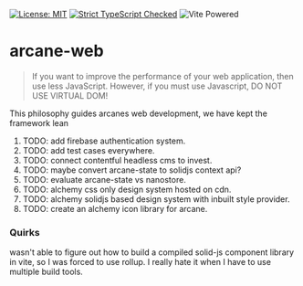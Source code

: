 
[![License: MIT](https://img.shields.io/badge/License-MIT-yellow.svg)](https://opensource.org/licenses/MIT) [![Strict TypeScript Checked](https://badgen.net/badge/TS/Strict "Strict TypeScript Checked")](https://www.typescriptlang.org) ![](https://badges.aleen42.com/src/vitejs.svg "Vite Powered") 

# arcane-web

> If you want to improve the performance of your web application, then use less JavaScript. However, if you must use Javascript, DO NOT USE VIRTUAL DOM!

This philosophy guides arcanes web development, we have kept the framework lean


1. TODO: add firebase authentication system.
2. TODO: add test cases everywhere.
3. TODO: connect contentful headless cms to invest.
4. TODO: maybe convert arcane-state to solidjs context api? 
5. TODO: evaluate arcane-state vs nanostore.
6. TODO: alchemy css only design system hosted on cdn.
7. TODO: alchemy solidjs based design system with inbuilt style provider.
8. TODO: create an alchemy icon library for arcane.



### Quirks

wasn't able to figure out how to build a compiled solid-js component library in vite, so I was forced to use rollup. I really hate it when I have to use multiple build tools.

